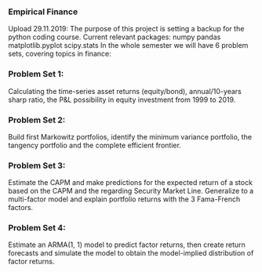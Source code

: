### Empirical Finance
Upload 29.11.2019:
The purpose of this project is setting a backup for the python coding course.
Current relevant packages: numpy pandas matplotlib.pyplot scipy.stats 
In the whole semester we will have 6 problem sets, covering topics in finance:
### Problem Set 1: 
Calculating the time-series asset returns (equity/bond), annual/10-years sharp ratio, the P&L possibility in equity investment from 1999 to 2019.
### Problem Set 2:
Build first Markowitz portfolios, identify the minimum variance portfolio, the tangency portfolio and the complete efficient frontier.
### Problem Set 3:
Estimate the CAPM and make predictions for the expected return of a stock based on the CAPM and the regarding Security Market Line.
Generalize to a multi-factor model and explain portfolio returns with the 3 Fama-French factors.
### Problem Set 4:
Estimate an ARMA(1, 1) model to predict factor returns, then create return forecasts and simulate the model to obtain the model-implied
distribution of factor returns.
